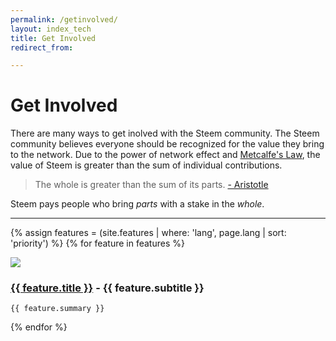 ```yaml
---
permalink: /getinvolved/
layout: index_tech
title: Get Involved
redirect_from:

---
```


# Get Involved

There are many ways to get inolved with the Steem community. The Steem community believes everyone should
be recognized for the value they bring to the network. Due to the power of network effect and
[Metcalfe's Law](https://en.wikipedia.org/wiki/Metcalfe%27s_law), the value of Steem is greater than
the sum of individual contributions.

> The whole is greater than the sum of its parts.  [- Aristotle](http://www.goodreads.com/quotes/20103-the-whole-is-greater-than-the-sum-of-its-parts)

Steem pays people who bring *parts* with a stake in the *whole*.

-----

{% assign features = (site.features | where: 'lang', page.lang | sort: 'priority') %}
{% for feature in features  %}
<div class="row tech-toc">

<div class="col-md-offset-0">
  <div class="col-md-2 center tech-toc-img">
    <img class="tech-toc hidden-xs" src="{{ BASE_PATH }}/{{ feature.image }}" />
  </div>
  <div class="col-md-8 ">
   <h3 class="tech-title"><a href="{{ feature.url }}">{{ feature.title }}</a> - {{ feature.subtitle }}</h3>

    {{ feature.summary }}
  </div>
</div>
</div>
{% endfor %}
